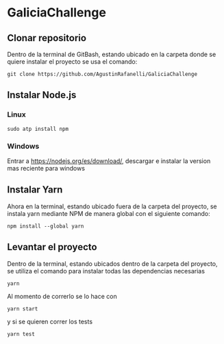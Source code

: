 # GaliciaChallenge

## Clonar repositorio
  Dentro de la terminal de GitBash, estando ubicado en la carpeta donde se quiere instalar el proyecto se usa el comando:
  ```
  git clone https://github.com/AgustinRafanelli/GaliciaChallenge
  ```

## Instalar Node.js

  ### Linux
  ```
  sudo atp install npm
  ```

  ### Windows
  Entrar a https://nodejs.org/es/download/, descargar e instalar la version mas reciente para windows

## Instalar Yarn

  Ahora en la terminal, estando ubicado fuera de la carpeta del proyecto, se instala yarn mediante NPM de manera global con el siguiente comando:
  ```
  npm install --global yarn
  ```

## Levantar el proyecto

  Dentro de la terminal, estando ubicados dentro de la carpeta del proyecto, se utiliza el comando para instalar todas las dependencias necesarias
  ```
  yarn
  ```

  Al momento de correrlo se lo hace con 
  ```
  yarn start
  ```

  y si se quieren correr los tests
  ```
  yarn test
  ```

  